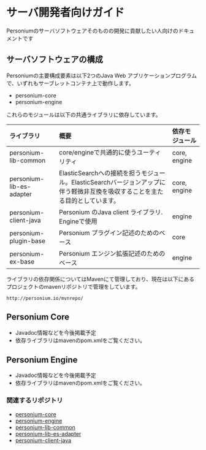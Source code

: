 # サーバ開発者向けガイド

Personiumのサーバソフトウェアそのものの開発に貢献したい人向けのドキュメントです

## サーバソフトウェアの構成

Personiumの主要構成要素は以下2つのJava Web アプリケーションプログラムで、いずれもサーブレットコンテナ上で動作します。

* personium-core
* personium-engine

これらのモジュールは以下の共通ライブラリに依存しています。

|ライブラリ|概要|依存モジュール|
|:--|:--|:--|
|personium-lib-common|core/engineで共通的に使うユーティリティ|core, engine|
|personium-lib-es-adapter|ElasticSearchへの接続を担うモジュール。ElasticSearchバージョンアップに伴う軽微非互換を吸収することを主たる目的としています。|core, engine|
|personium-client-java|Personium のJava client ライブラリ. Engineで使用|engine|
|personium-plugin-base|Personium プラグイン記述のためのベース|core|
|personium-ex-base|Personium エンジン拡張記述のためのベース|engine|

ライブラリの依存関係についてはMavenにて管理しており、現在は以下にあるプロジェクトのmavenリポジトリで管理をしています。

    http://personium.io/mvnrepo/


## Personium Core

* Javadoc情報などを今後掲載予定
* 依存ライブラリはmavenのpom.xmlをご覧ください。

## Personium Engine

* Javadoc情報などを今後掲載予定
* 依存ライブラリはmavenのpom.xmlをご覧ください。


### 関連するリポジトリ

* [personium-core](https://github.com/personium/personium-core)
* [personium-engine](https://github.com/personium/personium-engine)
* [personium-lib-common](https://github.com/personium/personium-lib-common)
* [personium-lib-es-adapter](https://github.com/personium/personium-lib-es-adapter)
* [personium-client-java](https://github.com/personium/personium-client-java)
